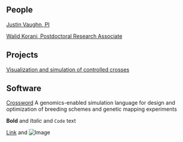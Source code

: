 ## People
[Justin Vaughn, PI](url)

[Walid Korani, Postdoctoral Research Associate](url)

## Projects

[Visualization and simulation of controlled crosses](url)




## Software

[Crossword](url)
A genomics-enabled simulation language for design and optimization of breeding schemes and genetic mapping experiments



**Bold** and _Italic_ and `Code` text

[Link](url) and ![Image](src)


